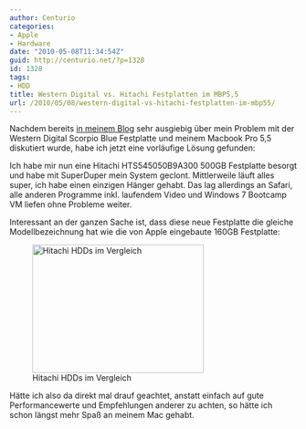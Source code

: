 ```yaml
---
author: Centurio
categories:
- Apple
- Hardware
date: "2010-05-08T11:34:54Z"
guid: http://centurio.net/?p=1328
id: 1328
tags:
- HDD
title: Western Digital vs. Hitachi Festplatten im MBP5,5
url: /2010/05/08/western-digital-vs-hitachi-festplatten-im-mbp55/
---
```

Nachdem bereits [in meinem Blog](http://centurio.net/2010/02/15/festplattenaussetzer-auf-dem-macbookpro-133-verhindern/) sehr ausgiebig über mein Problem mit der Western Digital Scorpio Blue Festplatte und meinem Macbook Pro 5,5 diskutiert wurde, habe ich jetzt eine vorläufige Lösung gefunden:

Ich habe mir nun eine Hitachi HTS545050B9A300 500GB Festplatte besorgt und habe mit SuperDuper mein System geclont. Mittlerweile läuft alles super, ich habe einen einzigen Hänger gehabt. Das lag allerdings an Safari, alle anderen Programme inkl. laufendem Video und Windows 7 Bootcamp VM liefen ohne Probleme weiter.

Interessant an der ganzen Sache ist, dass diese neue Festplatte die gleiche Modellbezeichnung hat wie die von Apple eingebaute 160GB Festplatte:

<figure id="attachment_1329" aria-describedby="caption-attachment-1329" style="width: 300px" class="wp-caption aligncenter"><a href="http://centurio.net/wp-content/uploads/2010/05/HitachiHDDs.jpg" data-rel="lightbox-image-0" data-rl\_title="" data-rl\_caption="" title=""><img loading="lazy" src="http://centurio.net/wp-content/uploads/2010/05/HitachiHDDs-300x225.jpg" alt="Hitachi HDDs im Vergleich" title="Hitachi HDDs im Vergleich" width="300" height="225" class="size-medium wp-image-1329" srcset="https://centurio.net/wp-content/uploads/2010/05/HitachiHDDs-300x225.jpg 300w, https://centurio.net/wp-content/uploads/2010/05/HitachiHDDs.jpg 800w" sizes="(max-width: 300px) 100vw, 300px" /></a><figcaption id="caption-attachment-1329" class="wp-caption-text">Hitachi HDDs im Vergleich</figcaption></figure>

Hätte ich also da direkt mal drauf geachtet, anstatt einfach auf gute Performancewerte und Empfehlungen anderer zu achten, so hätte ich schon längst mehr Spaß an meinem Mac gehabt.